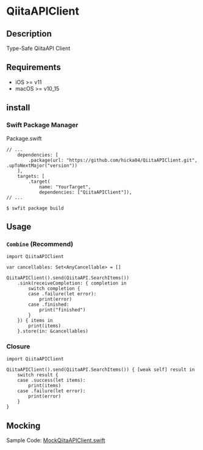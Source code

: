 # QiitaAPIClient
## Description
Type-Safe QiitaAPI Client

## Requirements
* iOS >= v11
* macOS >= v10_15

## install
### Swift Package Manager
Package.swift
```
// ...
    dependencies: [
        .package(url: "https://github.com/hicka04/QiitaAPIClient.git", .upToNextMajor("version"))
    ],
    targets: [
        .target(
            name: "YourTarget",
            dependencies: ["QiitaAPIClient"]),
// ...
```

```
$ swfit package build
```

## Usage
### `Combine` (Recommend)
```
import QiitaAPIClient

var cancellables: Set<AnyCancellable> = []

QiitaAPIClient().send(QiitaAPI.SearchItems())
    .sink(receiveCompletion: { completion in
        switch completion {
        case .failure(let error):
            print(error)
        case .finished:
            print("finished")
        }
    }) { items in
        print(items)
    }.store(in: &cancellables)
```

### Closure
```
import QiitaAPIClient

QiitaAPIClient().send(QiitaAPI.SearchItems()) { [weak self] result in
    switch result {
    case .success(let items):
        print(items)
    case .failure(let error):
        print(error)
    }
}
```

## Mocking
Sample Code: [MockQiitaAPIClient.swift](./Tests/QiitaAPIClientTests/MockQiitaAPIClient.swift)
